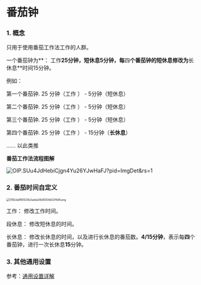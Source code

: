 # 番茄钟

### 1. 概念

只用于使用番茄工作法工作的人群。

一个番茄钟为**： 工作**25分钟，**短休息**5分钟，每**四**个番茄钟的短休息修改为**长休息**时间15分钟。

例如：

第一个番茄钟. 25 分钟（工作 ） - 5分钟（短休息）

第二个番茄钟. 25 分钟（工作 ） - 5分钟（短休息）

第三个番茄钟. 25 分钟（工作 ） - 5分钟（短休息）

第四个番茄钟. 25 分钟（工作 ） - 15分钟（**长休息**）

...... 以此类推



**番茄工作法流程图解**

<img src="https://gd-hbimg.huaban.com/347118d2f65aa104eccb45503a949da57553e59c39dd-CtsaCn" alt="OIP.SUu4JdHebiCjgn4Yu26YJwHaFJ?pid=ImgDet&rs=1"  />



### 2. 番茄时间自定义



<img src="https://gd-hbimg.huaban.com/2f751a0aae0a79df9d87f34059f1ed2060bb62acefc7-AVRJTV" alt="0182da990520b3adda36d5004b02f9d9.png" style="zoom:50%;" />



工作： 修改工作时间。

段休息： 修改短休息的时间。

长休息： 修改长休息的时间，以及进行长休息的番茄数。**4/15分钟**，表示每**四**个番茄钟，进行一次长休息**15**分钟。



### 3. 其他通用设置

参考：[通用设置详解](countdown.md)